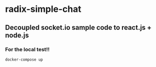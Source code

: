 # radix-simple-chat
## Decoupled socket.io sample code to react.js + node.js
### For the local test!!
```
docker-compose up
```
